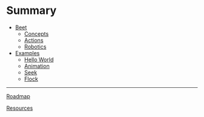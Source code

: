 # Summary
<!-- https://rust-lang.github.io/mdBook/format/summary.html -->
- [Beet](./intro/index.md)
	- [Concepts](./intro/concepts.md)
	- [Actions](./intro/actions.md)
	- [Robotics](./intro/robotics.md)
- [Examples](./examples/index.md)
	- [Hello World](./examples/hello_world.md)
	- [Animation](./examples/animation.md)
	- [Seek](./examples/seek.md)
	- [Flock](./examples/flock.md)
---
<!-- [Changelog](./misc/roadmap.md) -->

[Roadmap](./misc/roadmap.md)

[Resources](./misc/resources.md)

<!-- [Contributing](./misc/contributing.md) -->